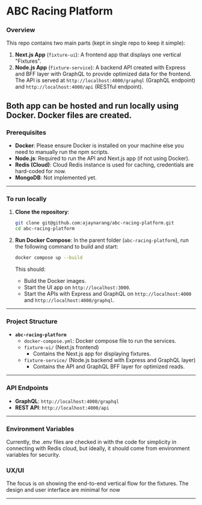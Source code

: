 # ABC Racing Platform

### Overview
This repo contains two main parts (kept in single repo to keep it simple):
1. **Next.js App** (`fixture-ui`): A frontend app that displays one vertical "Fixtures".
2. **Node.js App** (`fixture-service`): A backend API created with Express and BFF layer with GraphQL to provide optimized data for the frontend. The API is served at `http://localhost:4000/graphql` (GraphQL endpoint) and `http://localhost:4000/api` (RESTful endpoint).

Both app can be hosted and run locally using Docker. Docker files are created.
---

### Prerequisites  
- **Docker**: Please ensure Docker is installed on your machine else you need to manually run the npm scripts.  
- **Node.js**: Required to run the API and Next.js app (if not using Docker).  
- **Redis (Cloud)**: Cloud Redis instance is used for caching, credentials are hard-coded for now.  
- **MongoDB**: Not implemented yet.
---

### To run locally
1. **Clone the repository**:
   ```bash
   git clone git@github.com:ajaynarang/abc-racing-platform.git
   cd abc-racing-platform
   ```

2. **Run Docker Compose**:
   In the parent folder (`abc-racing-platform`), run the following command to build and start:
   ```bash
   docker compose up --build
   ```
   This should:
   - Build the Docker images.
   - Start the UI app on `http://localhost:3000`.
   - Start the APIs with Express and GraphQL on `http://localhost:4000` and `http://localhost:4000/graphql`.

---

### Project Structure

- **`abc-racing-platform`** 
  - `docker-compose.yml`: Docker compose file to run the services.
  - `fixture-ui/` (Next.js frontend)
    - Contains the Next.js app for displaying fixtures.
  - `fixture-service/` (Node.js backend with Express and GraphQL layer)
    - Contains the API and GraphQL BFF layer for optimized reads.

---

### API Endpoints

- **GraphQL**: `http://localhost:4000/graphql`
- **REST API**: `http://localhost:4000/api`

---

### Environment Variables

Currently, the .env files are checked in with the code for simplicity in connecting with Redis cloud, but ideally, it should come from environment variables for security.


### UX/UI

The focus is on showing the end-to-end vertical flow for the fixtures. The design and user interface are minimal for now

---
